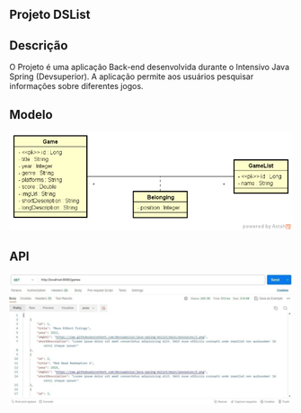 ## Projeto DSList 

## Descrição 
O Projeto é uma aplicação Back-end desenvolvida durante o Intensivo Java Spring (Devsuperior).
A aplicação permite aos usuários pesquisar informações sobre diferentes jogos.

## Modelo
![Modelo de domínio DSList](https://raw.githubusercontent.com/devsuperior/java-spring-dslist/main/resources/dslist-model.png)

## API
![App Screenshot](https://github.com/AlyneMatos/dslist/blob/main/assets/retorno-api.png)

